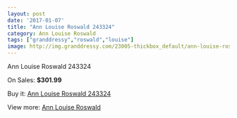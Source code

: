```yaml
---
layout: post
date: '2017-01-07'
title: "Ann Louise Roswald 243324"
category: Ann Louise Roswald
tags: ["granddressy","roswald","louise"]
image: http://img.granddressy.com/23005-thickbox_default/ann-louise-roswald-243324.jpg
---
```

Ann Louise Roswald 243324

On Sales: **$301.99**
<a href="https://www.granddressy.com/en/ann-louise-roswald/21953-ann-louise-roswald-243324.html"><amp-img layout="responsive" width="600" height="600" src="//img.granddressy.com/23005-thickbox_default/ann-louise-roswald-243324.jpg" alt="Ann Louise Roswald 243324 0" /></a>

Buy it: [Ann Louise Roswald 243324](https://www.granddressy.com/en/ann-louise-roswald/21953-ann-louise-roswald-243324.html "Ann Louise Roswald 243324")

View more: [Ann Louise Roswald](https://www.granddressy.com/en/417-ann-louise-roswald "Ann Louise Roswald")